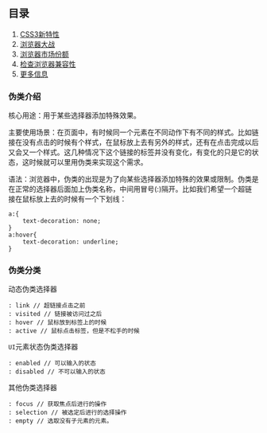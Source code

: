 ## 目录
1. [CSS3新特性](#CSS3新特性)
2. [浏览器大战](#浏览器大战)
3. [浏览器市场份额](#浏览器市场份额)
4. [检查浏览器兼容性](#检查浏览器兼容性)
5. [更多信息](#更多信息)

### 伪类介绍

核心用途：用于某些选择器添加特殊效果。

主要使用场景：在页面中，有时候同一个元素在不同动作下有不同的样式。比如链接在没有点击的时候有个样式，在鼠标放上去有另外的样式，还有在点击完成以后又会又一个样式。这几种情况下这个链接的标签并没有变化，有变化的只是它的状态，这时候就可以里用伪类来实现这个需求。

语法：浏览器中，伪类的出现是为了向某些选择器添加特殊的效果或限制。伪类是在正常的选择器后面加上伪类名称，中间用冒号(:)隔开。比如我们希望一个超链接在鼠标放上去的时候有一个下划线：
```
a:{
    text-decoration: none;
}
a:hover{
    text-decoration: underline;
}
```

### 伪类分类

动态伪类选择器
```
: link // 超链接点击之前
: visited // 链接被访问过之后
: hover // 鼠标放到标签上的时候
: active // 鼠标点击标签，但是不松手的时候
```
`UI`元素状态伪类选择器
```
: enabled // 可以输入的状态
: disabled // 不可以输入的状态
```
其他伪类选择器
```
: focus // 获取焦点后进行的操作
: selection // 被选定后进行的选择操作
: empty // 选取没有子元素的元素。
```